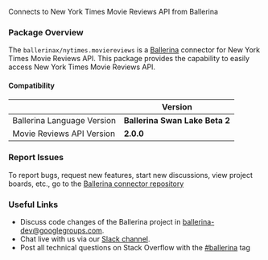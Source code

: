 Connects to New York Times Movie Reviews API from Ballerina

### Package Overview
The `ballerinax/nytimes.moviereviews` is a [Ballerina](https://ballerina.io/) connector for New York Times Movie Reviews API.
This package provides the capability to easily access New York Times Movie Reviews API.

#### Compatibility
|                               | Version                         |
|-------------------------------|---------------------------------|
| Ballerina Language Version    | **Ballerina Swan Lake Beta 2**  | 
| Movie Reviews API Version     | **2.0.0**                       |

### Report Issues
To report bugs, request new features, start new discussions, view project boards, etc., go to the [Ballerina connector repository](https://github.com/ballerina-platform/ballerinax-openapi-connectors)

### Useful Links
- Discuss code changes of the Ballerina project in [ballerina-dev@googlegroups.com](mailto:ballerina-dev@googlegroups.com).
- Chat live with us via our [Slack channel](https://ballerina.io/community/slack/).
- Post all technical questions on Stack Overflow with the [#ballerina](https://stackoverflow.com/questions/tagged/ballerina) tag
